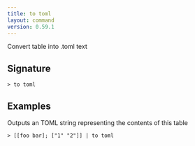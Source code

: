 ```yaml
---
title: to toml
layout: command
version: 0.59.1
---
```


Convert table into .toml text

## Signature

```> to toml ```

## Examples

Outputs an TOML string representing the contents of this table
```shell
> [[foo bar]; ["1" "2"]] | to toml
```
